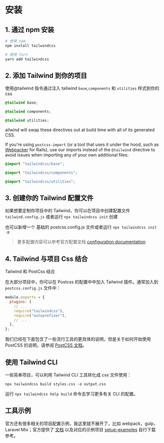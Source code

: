 # 安装

## 1. 通过 npm 安装

```bash
# 使用 npm
npm install tailwindcss

# 使用 Yarn
yarn add tailwindcss
```

## 2. 添加 Tailwind 到你的项目

使用@tailwind 指令通过注入 tailwind `base`,`components` 和 `utilities` 样式到你的 css

```css
@tailwind base;

@tailwind components;

@tailwind utilities;
```

ailwind will swap these directives out at build time with all of its generated CSS.

If you're using `postcss-import` (or a tool that uses it under the hood, such as [Webpacker](https://github.com/rails/webpacker) for Rails), use our imports instead of the `@tailwind` directive to avoid issues when importing any of your own additional files:

```css
@import "tailwindcss/base";

@import "tailwindcss/components";

@import "tailwindcss/utilities";
```

## 3. 创建你的 Tailwind 配置文件

如果想要定制你项目中的 Tailwind，你可以在项目中创建配置文件 `tailwind.config.js` 或者运行 `npx tailwindcss init` 创建

也可以新增一个 基础的 postcss.config.js 文件或者运行 `npx tailwindcss init -p`

> 更多配置内容可以参考官方配置文档 [configuration documentation](https://tailwindcss.com/docs/configuration)

## 4. Tailwind 与项目 Css 结合

Tailwind 和 PostCss 结合

在大部分项目中，你可以在 Postcss 的配置中中加入 Tailwind 插件。通常加入到 `postcss.config.js` 文件中：

```js
module.exports = {
  plugins: [
    // ...
    require("tailwindcss"),
    require("autoprefixer"),
    // ...
  ],
};
```

我们已经在下面包含了一些流行工具的更具体的说明，但是关于如何开始使用 PostCSS 的说明，请参阅 [PostCSS 文档](https://github.com/postcss/postcss#usage)。

## 使用 Tailwind CLI

一些简单项目，可以利用 Tailwind CLI 工具转化成 css 文件使用：

```
npx tailwindcss build styles.css -o output.css

```

运行 `npx tailwindcss help build` 命令去学习更多有关 CLI 的配置。

## 工具示例

官方还有很多相关的项目配置示例，我这里就不展开了，比如 webpack，gulp，Laravel Mix；官方提供了 [文档](https://tailwindcss.com/docs/installation) 以及对应的示例项目 [setup-examples](https://github.com/tailwindlabs/tailwindcss-setup-examples) 自行下载参考。
